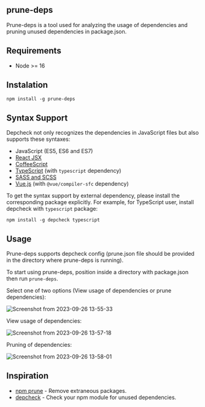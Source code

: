 ## prune-deps

Prune-deps is a tool used for analyzing the usage of dependencies and pruning unused dependencies in package.json.

## Requirements
* Node >= 16


## Instalation
```
npm install -g prune-deps
```

## Syntax Support

Depcheck not only recognizes the dependencies in JavaScript files but also supports these syntaxes:

- JavaScript (ES5, ES6 and ES7)
- [React JSX](http://facebook.github.io/react/docs/jsx-in-depth.html)
- [CoffeeScript](http://coffeescript.org/)
- [TypeScript](http://www.typescriptlang.org/) (with `typescript` dependency)
- [SASS and SCSS](http://sass-lang.com/)
- [Vue.js](https://vuejs.org/) (with `@vue/compiler-sfc` dependency)

To get the syntax support by external dependency, please install the corresponding package explicitly. For example, for TypeScript user, install depcheck with `typescript` package:

```
npm install -g depcheck typescript
```

## Usage
Prune-deps supports depcheck config (prune.json file should be provided in the directory where prune-deps is running).

To start using prune-deps, position inside a directory with package.json then run ```prune-deps```.

Select one of two options (View usage of dependencies or prune dependencies):

![Screenshot from 2023-09-26 13-55-33](https://github.com/Jokara998/prune-deps/assets/52428675/8d1978e2-2cb5-43c5-9d21-56b417e2a655)

View usage of dependencies:

![Screenshot from 2023-09-26 13-57-18](https://github.com/Jokara998/prune-deps/assets/52428675/8404e584-7715-4634-a8ba-771171ace467)

Pruning of dependencies:

![Screenshot from 2023-09-26 13-58-01](https://github.com/Jokara998/prune-deps/assets/52428675/d65b3093-8f2a-402c-ab3f-7694e801691d)




## Inspiration
* [npm prune](https://docs.npmjs.com/cli/prune.html) - Remove extraneous packages.
* [depcheck](https://github.com/depcheck/depcheck) - Check your npm module for unused dependencies.
